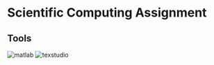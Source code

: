 # Scientific Computing Assignment

## Tools

![matlab](https://upload.wikimedia.org/wikipedia/commons/thumb/2/21/Matlab_Logo.png/100px-Matlab_Logo.png)
![texstudio](http://www.texstudio.org/images/texstudio128x128.png)
